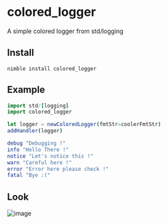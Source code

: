 # colored_logger

A simple colored logger from std/logging

## Install

`nimble install colored_logger`

## Example

```nim
import std/[logging]
import colored_logger

let logger = newColoredLogger(fmtStr=coolerFmtStr)
addHandler(logger)

debug "Debugging !"
info "Hello There !"
notice "Let's notice this !"
warn "Careful here !"
error "Error here please check !"
fatal "Bye :("
```

## Look

![image](https://github.com/4zv4l/colored_logger/assets/46655455/90c26501-0a22-4642-b7ab-8bacfc3ad815)
